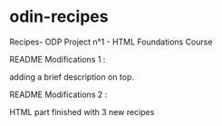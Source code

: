 # odin-recipes
Recipes- ODP Project n°1 - HTML Foundations Course

README Modifications 1 :

adding a brief description on top.

README Modifications 2 :

HTML part finished with 3 new recipes


